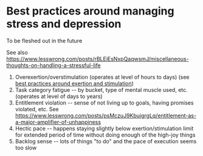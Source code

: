 # Best practices around managing stress and depression

To be fleshed out in the future

See also https://www.lesswrong.com/posts/rBLEiEsNxpQaqwsmJ/miscellaneous-thoughts-on-handling-a-stressful-life

1. Overexertion/overstimulation (operates at level of hours to days) (see [best practices around exertion and stimulation](best-practices-around-exertion-and-stimulation.md))
2. Task category fatigue -- by bucket, type of mental muscle used, etc. (operates at level of days to years)
3. Entitlement violation -- sense of not living up to goals, having promises violated, etc. See https://www.lesswrong.com/posts/psMczuJ9KbujgrgLq/entitlement-as-a-major-amplifier-of-unhappiness
4. Hectic pace -- happens staying slightly below exertion/stimulation limit for extended period of time without doing enough of the high-joy things
5. Backlog sense -- lots of things "to do" and the pace of execution seems too slow